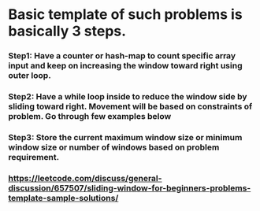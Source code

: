 # Basic template of such problems is basically 3 steps.

### Step1: Have a counter or hash-map to count specific array input and keep on increasing the window toward right using outer loop.
### Step2: Have a while loop inside to reduce the window side by sliding toward right. Movement will be based on constraints of problem. Go through few examples below
### Step3: Store the current maximum window size or minimum window size or number of windows based on problem requirement.
### https://leetcode.com/discuss/general-discussion/657507/sliding-window-for-beginners-problems-template-sample-solutions/
